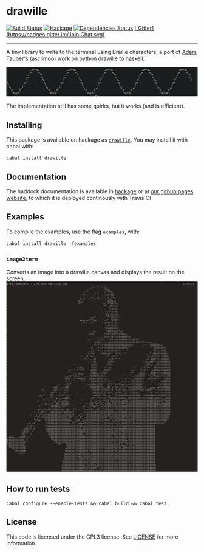 drawille
========
[![Build Status](https://travis-ci.org/yamadapc/haskell-drawille.svg?branch=master)](https://travis-ci.org/yamadapc/haskell-drawille)
[![Hackage](https://img.shields.io/hackage/v/drawille.svg)](https://hackage.haskell.org/package/drawille)
[![Dependencies Status](http://img.shields.io/hackage-deps/v/drawille.svg)](http://packdeps.haskellers.com/feed?needle=drawille)
[![Gitter](https://badges.gitter.im/Join Chat.svg)](https://gitter.im/yamadapc/haskell-drawille?utm_source=badge&utm_medium=badge&utm_campaign=pr-badge)
- - -

A tiny library to write to the terminal using Braille characters, a port of
[Adam Tauber's (asciimoo) work on python drawille](https://github.com/asciimoo/drawille)
to haskell.

![Screenshot](screenshot.png)

The implementation still has some quirks, but it works (and is efficient).

## Installing

This package is available on hackage as
[`drawille`](http://hackage.haskell.org/package/drawille). You may install it
with cabal with:
```
cabal install drawille
```

## Documentation

The haddock documentation is available in
[hackage](http://hackage.haskell.org/package/drawille) or at
[our github pages website](https://yamadapc.github.io/haskell-drawille/),
to which it is deployed continously with Travis CI

## Examples

To compile the examples, use the flag `examples`, with:
```
cabal install drawille -fexamples
```

### `image2term`
Converts an image into a drawille canvas and displays the result on the screen.
![image2term Screenshot](image2term-screenshot.png)

## How to run tests
```
cabal configure --enable-tests && cabal build && cabal test
```

## License

This code is licensed under the GPL3 license. See [LICENSE](LICENSE) for more
information.

